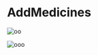 # AddMedicines

![oo](https://user-images.githubusercontent.com/69258321/115944852-55622380-a486-11eb-85b6-f99ae31c4ba1.png)

![ooo](https://user-images.githubusercontent.com/69258321/115944835-35cafb00-a486-11eb-8c40-520e0721d8d4.png)

